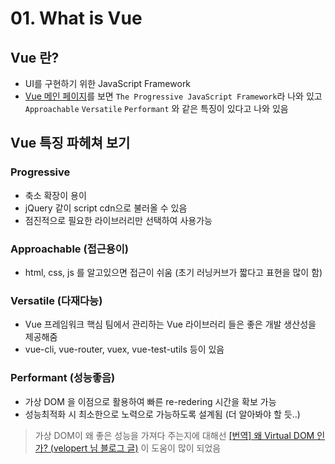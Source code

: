 # 01. What is Vue

## Vue 란?

- UI를 구현하기 위한 JavaScript Framework
- [Vue 메인 페이지](https://vuejs.org/)를 보면 `The Progressive JavaScript Framework`라 나와 있고 `Approachable` `Versatile` `Performant` 와 같은 특징이 있다고 나와 있음

## Vue 특징 파헤쳐 보기

### Progressive

- 축소 확장이 용이
- jQuery 같이 script cdn으로 불러올 수 있음
- 점진적으로 필요한 라이브러리만 선택하여 사용가능

### Approachable (접근용이)

- html, css, js 를 알고있으면 접근이 쉬움 (초기 러닝커브가 짧다고 표현을 많이 함)

### Versatile (다재다능)

- Vue 프레임워크 핵심 팀에서 관리하는 Vue 라이브러리 들은 좋은 개발 생산성을 제공해줌
- vue-cli, vue-router, vuex, vue-test-utils 등이 있음

### Performant (성능좋음)

- 가상 DOM 을 이점으로 활용하여 빠른 re-redering 시간을 확보 가능
- 성능최적화 시 최소한으로 노력으로 가능하도록 설계됨 (더 알아봐야 할 듯..)

> 가상 DOM이 왜 좋은 성능을 가져다 주는지에 대해선 [[번역] 왜 Virtual DOM 인가? (velopert 님 블로그 글)](https://velopert.com/3236) 이 도움이 많이 되었음
